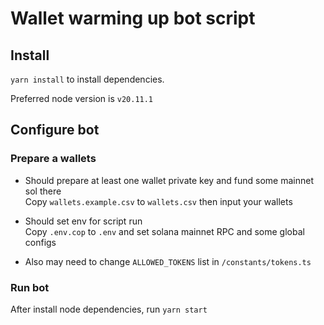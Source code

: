 # Wallet warming up bot script

## Install
`yarn install` to install dependencies.

Preferred node version is `v20.11.1`

## Configure bot

### Prepare a wallets
- Should prepare at least one wallet private key and fund some mainnet sol there \
Copy `wallets.example.csv` to `wallets.csv` then input your wallets

- Should set env for script run \
  Copy `.env.cop` to `.env` and set solana mainnet RPC and some global configs

- Also may need to change `ALLOWED_TOKENS` list in `/constants/tokens.ts`

### Run bot
After install node dependencies, run `yarn start`
